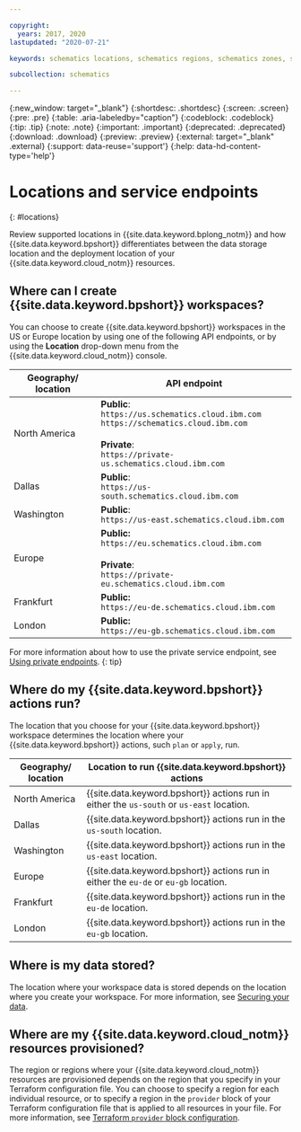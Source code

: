 ```yaml
---

copyright:
  years: 2017, 2020
lastupdated: "2020-07-21"

keywords: schematics locations, schematics regions, schematics zones, schematics endpoints, schematics service endpoints

subcollection: schematics

---
```


{:new_window: target="_blank"}
{:shortdesc: .shortdesc}
{:screen: .screen}
{:pre: .pre}
{:table: .aria-labeledby="caption"}
{:codeblock: .codeblock}
{:tip: .tip}
{:note: .note}
{:important: .important}
{:deprecated: .deprecated}
{:download: .download}
{:preview: .preview}
{:external: target="_blank" .external}
{:support: data-reuse='support'}
{:help: data-hd-content-type='help'}

# Locations and service endpoints
{: #locations} 

Review supported locations in {{site.data.keyword.bplong_notm}} and how {{site.data.keyword.bpshort}} differentiates between the data storage location and the deployment location of your {{site.data.keyword.cloud_notm}} resources.

## Where can I create {{site.data.keyword.bpshort}} workspaces?
You can choose to create {{site.data.keyword.bpshort}} workspaces in the US or Europe location by using one of the following API endpoints, or by using the **Location** drop-down menu from the {{site.data.keyword.cloud_notm}} console.

|Geography/ location| API endpoint|
|------------|----------------|
|North America|**Public**: </br>`https://us.schematics.cloud.ibm.com` </br> `https://schematics.cloud.ibm.com` </br></br> **Private**: </br> `https://private-us.schematics.cloud.ibm.com`| 
|Dallas|**Public**: </br>`https://us-south.schematics.cloud.ibm.com` | 
|Washington|**Public**: </br>`https://us-east.schematics.cloud.ibm.com` | 
|Europe|**Public:** </br> `https://eu.schematics.cloud.ibm.com` </br></br> **Private**: </br> `https://private-eu.schematics.cloud.ibm.com`| 
|Frankfurt|**Public:** </br> `https://eu-de.schematics.cloud.ibm.com`|
|London|**Public:** </br>`https://eu-gb.schematics.cloud.ibm.com`|

For more information about how to use the private service endpoint, see [Using private endpoints](/docs/schematics?topic=schematics-private-endpoints). 
{: tip}

## Where do my {{site.data.keyword.bpshort}} actions run?

The location that you choose for your {{site.data.keyword.bpshort}} workspace determines the location where your {{site.data.keyword.bpshort}} actions, such `plan` or `apply`, run. 

|Geography/ location |Location to run {{site.data.keyword.bpshort}} actions|
|------------|----------------|
|North America|{{site.data.keyword.bpshort}} actions run in either the `us-south` or `us-east` location.|
|Dallas|{{site.data.keyword.bpshort}} actions run in the `us-south` location.|
|Washington|{{site.data.keyword.bpshort}} actions run in the `us-east` location.|
|Europe|{{site.data.keyword.bpshort}} actions run in either the `eu-de` or `eu-gb` location.|
|Frankfurt|{{site.data.keyword.bpshort}} actions run in the `eu-de` location.|
|London|{{site.data.keyword.bpshort}} actions run in the `eu-gb` location.|

## Where is my data stored?

The location where your workspace data is stored depends on the location where you create your workspace. For more information, see [Securing your data](/docs/schematics?topic=schematics-secure-data). 

## Where are my {{site.data.keyword.cloud_notm}} resources provisioned?

The region or regions where your {{site.data.keyword.cloud_notm}} resources are provisioned depends on the region that you specify in your Terraform configuration file. You can choose to specify a region for each individual resource, or to specify a region in the `provider` block of your Terraform configuration file that is applied to all resources in your file. For more information, see [Terraform `provider` block configuration](/docs/terraform?topic=terraform-provider-reference). 

